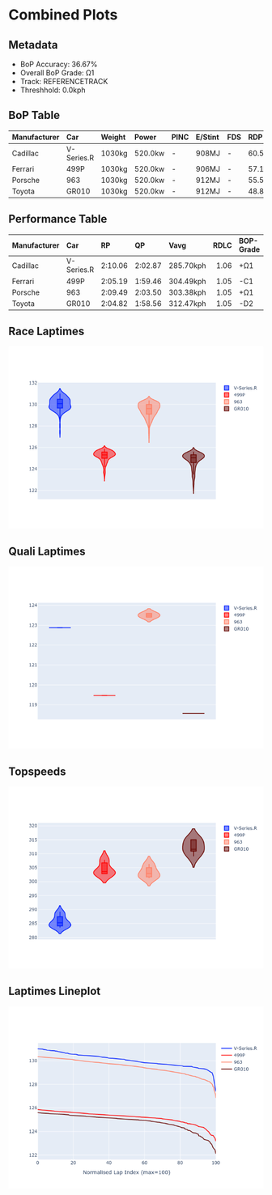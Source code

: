 # Combined Plots

## Metadata

- BoP Accuracy: 36.67%
- Overall BoP Grade: Ω1
- Track: REFERENCETRACK
- Threshhold: 0.0kph

## BoP Table
| Manufacturer   | Car        | Weight   | Power   | PINC   | E/Stint   | FDS   | RDP    | QDP    | TDP    |
|:---------------|:-----------|:---------|:--------|:-------|:----------|:------|:-------|:-------|:-------|
| Cadillac       | V-Series.R | 1030kg   | 520.0kw | -      | 908MJ     | -     | 60.57% | 33.33% | 10.98% |
| Ferrari        | 499P       | 1030kg   | 520.0kw | -      | 906MJ     | -     | 57.14% | 33.33% | 1.36%  |
| Porsche        | 963        | 1030kg   | 520.0kw | -      | 912MJ     | -     | 55.50% | 40.00% | 0.77%  |
| Toyota         | GR010      | 1030kg   | 520.0kw | -      | 912MJ     | -     | 48.80% | 25.00% | 0.99%  |

## Performance Table
| Manufacturer   | Car        | RP      | QP      | Vavg      |   RDLC | BOP-Grade   | Match   |
|:---------------|:-----------|:--------|:--------|:----------|-------:|:------------|:--------|
| Cadillac       | V-Series.R | 2:10.06 | 2:02.87 | 285.70kph |   1.06 | +Ω1         | 1.34%   |
| Ferrari        | 499P       | 2:05.19 | 1:59.46 | 304.49kph |   1.05 | -C1         | 78.52%  |
| Porsche        | 963        | 2:09.49 | 2:03.50 | 303.38kph |   1.05 | +Ω1         | 3.45%   |
| Toyota         | GR010      | 2:04.82 | 1:58.56 | 312.47kph |   1.05 | -D2         | 63.37%  |

## Race Laptimes
![Race Laptimes](images/race_violin.png)

## Quali Laptimes
![Quali Laptimes](images/quali_violin.png)

## Topspeeds
![Topspeeds](images/topspeed_violin.png)

## Laptimes Lineplot
![Laptimes Lineplot](images/laptime_line.png)

